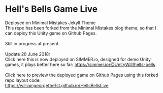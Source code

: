 # Hell's Bells Game Live 
Deployed on Minimal Mistakes Jekyll Theme<br>
This repo has been forked from the Minimal Mistakes blog theme, so that I can deploy this Unity game on Github Pages.<br>
<br>
Still in progress at present.<br>
<br>
Update 20 June 2018:<br>
Click here this is now deployed on SIMMER.io, designed for demo Unity games, it plays better here so far:
https://simmer.io/@UnityWill/hells-bells<br><br>
Click here to preview the deployed game on Github Pages using this forked repo layout code:<br>
https://williamgeorgethe1st.github.io/HellsBellsLive


